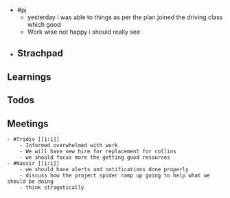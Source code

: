- #pj
	- yesterday i was able to things as per the plan joined the driving class which good
	- Work wise not happy i should really see
- ## Strachpad
## Learnings
## Todos
## Meetings
	- #Tridiv [[1:1]]
		- Informed overwhelmed with work
		- We will have new hire for replacement for collins
		- we should focus more the getting good resources
	- #Nassir [[1:1]]
		- we should have alerts and notifications done properly
		- discuss how the project spider ramp up going to help what we should be doing
		- think stragetically